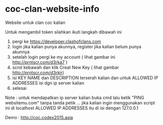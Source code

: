 # coc-clan-website-info
Website untuk clan coc kalian

Untuk mengambil token silahkan ikuti langkah dibawah ini

1. pergi ke https://developer.clashofclans.com
2. login jika kalian punya akunnya, register jika kalian belum punya akunnya
3. setelah login pergi ke my account ( lihat gambar ini http://prntscr.com/d3rka7 )
4. scrol kebawah dan klik Creat New Key ( lihat gambar http://prntscr.com/d3rkjr)
5. isi KEY NAME dan DESCRIPTION terserah kalian dan untuk ALLOWED IP ADDRESSES isi dgn ip server kalian
6. selesai

Note : untuk mendapatkan ip server kalian buka cmd lalu ketik "PING websitemu.com" tanpa tanda petik ... 
       jika kalian ingin menggunakan script ini di localhost ALLOWED IP ADDRESSES itu di isi dengan 127.0.0.1
       
Demo : http://coc.codex2015.asia
